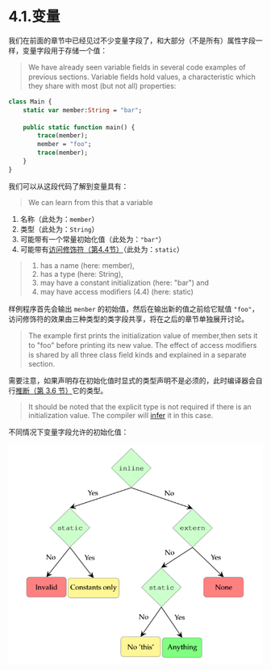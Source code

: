 # 4.1.变量

我们在前面的章节中已经见过不少变量字段了，和大部分（不是所有）属性字段一样，变量字段用于存储一个值：

> We have already seen variable ﬁelds in several code examples of previous sections. Variable ﬁelds hold values, a characteristic which they share with most (but not all) properties:

```haxe
class Main {
    static var member:String = "bar";
    
    public static function main() { 
        trace(member);
        member = "foo";
        trace(member);
    }
}
```

我们可以从这段代码了解到变量具有：

> We can learn from this that a variable

1. 名称（此处为：`member`）
2. 类型（此处为：`String`）
3. 可能带有一个常量初始化值（此处为：`"bar"`）
4. 可能带有[访问修饰符（第4.4节）](/4.类字段/4.4.访问修饰符)（此处为：`static`）

> 1. has a name (here: member),
> 2. has a type (here: String),
> 3. may have a constant initialization (here: "bar") and
> 4. may have access modiﬁers (4.4) (here: static)

样例程序首先会输出 `menber` 的初始值，然后在输出新的值之前给它赋值 `"foo"`， 访问修饰符的效果由三种类型的类字段共享，将在之后的章节单独展开讨论。

> The example ﬁrst prints the initialization value of member,then sets it to "foo" before printing its new value. The effect of access modiﬁers is shared by all three class ﬁeld kinds and explained in a separate section.

需要注意，如果声明存在初始化值时显式的类型声明不是必须的，此时编译器会自行[推断（第 3.6 节）](/3.类型系统/3.6.类型推断)它的类型。

> It should be noted that the explicit type is not required if there is an initialization value. The compiler will [infer](https://haxe.org/manual/type-system-type-inference.html) it in this case.

不同情况下变量字段允许的初始化值：

![4.1](../images/4.1.png)

